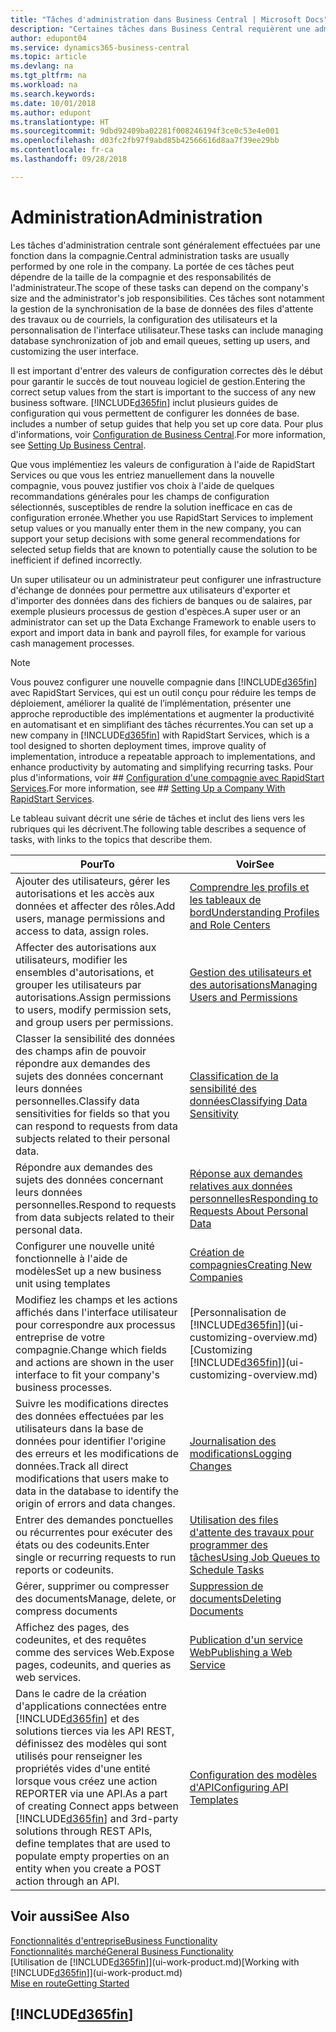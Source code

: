 ```yaml
---
title: "Tâches d'administration dans Business Central | Microsoft Docs"
description: "Certaines tâches dans Business Central requièrent une administration centrale et une configuration. Découvrez quelles sont ces tâches et ce que vous devez faire."
author: edupont04
ms.service: dynamics365-business-central
ms.topic: article
ms.devlang: na
ms.tgt_pltfrm: na
ms.workload: na
ms.search.keywords: 
ms.date: 10/01/2018
ms.author: edupont
ms.translationtype: HT
ms.sourcegitcommit: 9dbd92409ba02281f008246194f3ce0c53e4e001
ms.openlocfilehash: d03fc2fb97f9abd85b42566616d8aa7f39ee29bb
ms.contentlocale: fr-ca
ms.lasthandoff: 09/28/2018

---
```

# <a name="administration"></a><span data-ttu-id="31c87-104">Administration</span><span class="sxs-lookup"><span data-stu-id="31c87-104">Administration</span></span>
<span data-ttu-id="31c87-105">Les tâches d'administration centrale sont généralement effectuées par une fonction dans la compagnie.</span><span class="sxs-lookup"><span data-stu-id="31c87-105">Central administration tasks are usually performed by one role in the company.</span></span> <span data-ttu-id="31c87-106">La portée de ces tâches peut dépendre de la taille de la compagnie et des responsabilités de l'administrateur.</span><span class="sxs-lookup"><span data-stu-id="31c87-106">The scope of these tasks can depend on the company's size and the administrator's job responsibilities.</span></span> <span data-ttu-id="31c87-107">Ces tâches sont notamment la gestion de la synchronisation de la base de données des files d'attente des travaux ou de courriels, la configuration des utilisateurs et la personnalisation de l'interface utilisateur.</span><span class="sxs-lookup"><span data-stu-id="31c87-107">These tasks can include managing database synchronization of job and email queues, setting up users, and customizing the user interface.</span></span>  

<span data-ttu-id="31c87-108">Il est important d'entrer des valeurs de configuration correctes dès le début pour garantir le succès de tout nouveau logiciel de gestion.</span><span class="sxs-lookup"><span data-stu-id="31c87-108">Entering the correct setup values from the start is important to the success of any new business software.</span></span> [!INCLUDE[d365fin](includes/d365fin_md.md)] <span data-ttu-id="31c87-109">inclut plusieurs guides de configuration qui vous permettent de configurer les données de base.</span><span class="sxs-lookup"><span data-stu-id="31c87-109"> includes a number of setup guides that help you set up core data.</span></span> <span data-ttu-id="31c87-110">Pour plus d'informations, voir [Configuration de Business Central](setup.md).</span><span class="sxs-lookup"><span data-stu-id="31c87-110">For more information, see [Setting Up Business Central](setup.md).</span></span>

<span data-ttu-id="31c87-111">Que vous implémentiez les valeurs de configuration à l'aide de RapidStart Services ou que vous les entriez manuellement dans la nouvelle compagnie, vous pouvez justifier vos choix à l'aide de quelques recommandations générales pour les champs de configuration sélectionnés, susceptibles de rendre la solution inefficace en cas de configuration erronée.</span><span class="sxs-lookup"><span data-stu-id="31c87-111">Whether you use RapidStart Services to implement setup values or you manually enter them in the new company, you can support your setup decisions with some general recommendations for selected setup fields that are known to potentially cause the solution to be inefficient if defined incorrectly.</span></span>  

<span data-ttu-id="31c87-112">Un super utilisateur ou un administrateur peut configurer une infrastructure d'échange de données pour permettre aux utilisateurs d'exporter et d'importer des données dans des fichiers de banques ou de salaires, par exemple plusieurs processus de gestion d'espèces.</span><span class="sxs-lookup"><span data-stu-id="31c87-112">A super user or an administrator can set up the Data Exchange Framework to enable users to export and import data in bank and payroll files, for example for various cash management processes.</span></span>

> [!NOTE]
> <span data-ttu-id="31c87-113">Vous pouvez configurer une nouvelle compagnie dans [!INCLUDE[d365fin](includes/d365fin_md.md)] avec RapidStart Services, qui est un outil conçu pour réduire les temps de déploiement, améliorer la qualité de l’implémentation, présenter une approche reproductible des implémentations et augmenter la productivité en automatisant et en simplifiant des tâches récurrentes.</span><span class="sxs-lookup"><span data-stu-id="31c87-113">You can set up a new company in [!INCLUDE[d365fin](includes/d365fin_md.md)] with RapidStart Services, which is a tool designed to shorten deployment times, improve quality of implementation, introduce a repeatable approach to implementations, and enhance productivity by automating and simplifying recurring tasks.</span></span> <span data-ttu-id="31c87-114">Pour plus d'informations, voir ## [Configuration d'une compagnie avec RapidStart Services](admin-set-up-a-company-with-rapidstart.md).</span><span class="sxs-lookup"><span data-stu-id="31c87-114">For more information, see ## [Setting Up a Company With RapidStart Services](admin-set-up-a-company-with-rapidstart.md).</span></span>

<span data-ttu-id="31c87-115">Le tableau suivant décrit une série de tâches et inclut des liens vers les rubriques qui les décrivent.</span><span class="sxs-lookup"><span data-stu-id="31c87-115">The following table describes a sequence of tasks, with links to the topics that describe them.</span></span>   

|<span data-ttu-id="31c87-116">**Pour**</span><span class="sxs-lookup"><span data-stu-id="31c87-116">**To**</span></span>|<span data-ttu-id="31c87-117">**Voir**</span><span class="sxs-lookup"><span data-stu-id="31c87-117">**See**</span></span>|  
|------------|-------------|  
|<span data-ttu-id="31c87-118">Ajouter des utilisateurs, gérer les autorisations et les accès aux données et affecter des rôles.</span><span class="sxs-lookup"><span data-stu-id="31c87-118">Add users, manage permissions and access to data, assign roles.</span></span>|[<span data-ttu-id="31c87-119">Comprendre les profils et les tableaux de bord</span><span class="sxs-lookup"><span data-stu-id="31c87-119">Understanding Profiles and Role Centers</span></span>](admin-users-profiles-roles.md)|  
|<span data-ttu-id="31c87-120">Affecter des autorisations aux utilisateurs, modifier les ensembles d'autorisations, et grouper les utilisateurs par autorisations.</span><span class="sxs-lookup"><span data-stu-id="31c87-120">Assign permissions to users, modify permission sets, and group users per permissions.</span></span>|[<span data-ttu-id="31c87-121">Gestion des utilisateurs et des autorisations</span><span class="sxs-lookup"><span data-stu-id="31c87-121">Managing Users and Permissions</span></span>](ui-how-users-permissions.md)|
|<span data-ttu-id="31c87-122">Classer la sensibilité des données des champs afin de pouvoir répondre aux demandes des sujets des données concernant leurs données personnelles.</span><span class="sxs-lookup"><span data-stu-id="31c87-122">Classify data sensitivities for fields so that you can respond to requests from data subjects related to their personal data.</span></span>|[<span data-ttu-id="31c87-123">Classification de la sensibilité des données</span><span class="sxs-lookup"><span data-stu-id="31c87-123">Classifying Data Sensitivity</span></span>](admin-classifying-data-sensitivity.md)|
|<span data-ttu-id="31c87-124">Répondre aux demandes des sujets des données concernant leurs données personnelles.</span><span class="sxs-lookup"><span data-stu-id="31c87-124">Respond to requests from data subjects related to their personal data.</span></span>|[<span data-ttu-id="31c87-125">Réponse aux demandes relatives aux données personnelles</span><span class="sxs-lookup"><span data-stu-id="31c87-125">Responding to Requests About Personal Data</span></span>](admin-responding-to-requests-about-personal-data.md)|
|<span data-ttu-id="31c87-126">Configurer une nouvelle unité fonctionnelle à l'aide de modèles</span><span class="sxs-lookup"><span data-stu-id="31c87-126">Set up a new business unit using templates</span></span>|[<span data-ttu-id="31c87-127">Création de compagnies</span><span class="sxs-lookup"><span data-stu-id="31c87-127">Creating New Companies</span></span>](about-new-company.md)|
|<span data-ttu-id="31c87-128">Modifiez les champs et les actions affichés dans l'interface utilisateur pour correspondre aux processus entreprise de votre compagnie.</span><span class="sxs-lookup"><span data-stu-id="31c87-128">Change which fields and actions are shown in the user interface to fit your company's business processes.</span></span> |<span data-ttu-id="31c87-129">[Personnalisation de [!INCLUDE[d365fin](includes/d365fin_md.md)]](ui-customizing-overview.md)</span><span class="sxs-lookup"><span data-stu-id="31c87-129">[Customizing [!INCLUDE[d365fin](includes/d365fin_md.md)]](ui-customizing-overview.md)</span></span> |
|<span data-ttu-id="31c87-130">Suivre les modifications directes des données effectuées par les utilisateurs dans la base de données pour identifier l'origine des erreurs et les modifications de données.</span><span class="sxs-lookup"><span data-stu-id="31c87-130">Track all direct modifications that users make to data in the database to identify the origin of errors and data changes.</span></span>|[<span data-ttu-id="31c87-131">Journalisation des modifications</span><span class="sxs-lookup"><span data-stu-id="31c87-131">Logging Changes</span></span>](across-log-changes.md)|  
|<span data-ttu-id="31c87-132">Entrer des demandes ponctuelles ou récurrentes pour exécuter des états ou des codeunits.</span><span class="sxs-lookup"><span data-stu-id="31c87-132">Enter single or recurring requests to run reports or codeunits.</span></span>|[<span data-ttu-id="31c87-133">Utilisation des files d'attente des travaux pour programmer des tâches</span><span class="sxs-lookup"><span data-stu-id="31c87-133">Using Job Queues to Schedule Tasks</span></span>](admin-job-queues-schedule-tasks.md)|  
|<span data-ttu-id="31c87-134">Gérer, supprimer ou compresser des documents</span><span class="sxs-lookup"><span data-stu-id="31c87-134">Manage, delete, or compress documents</span></span>|[<span data-ttu-id="31c87-135">Suppression de documents</span><span class="sxs-lookup"><span data-stu-id="31c87-135">Deleting Documents</span></span>](admin-manage-documents.md)|  
|<span data-ttu-id="31c87-136">Affichez des pages, des codeunites, et des requêtes comme des services Web.</span><span class="sxs-lookup"><span data-stu-id="31c87-136">Expose pages, codeunits, and queries as web services.</span></span>|[<span data-ttu-id="31c87-137">Publication d'un service Web</span><span class="sxs-lookup"><span data-stu-id="31c87-137">Publishing a Web Service</span></span>](across-how-publish-web-service.md)|
|<span data-ttu-id="31c87-138">Dans le cadre de la création d'applications connectées entre [!INCLUDE[d365fin](includes/d365fin_md.md)] et des solutions tierces via les API REST, définissez des modèles qui sont utilisés pour renseigner les propriétés vides d'une entité lorsque vous créez une action REPORTER via une API.</span><span class="sxs-lookup"><span data-stu-id="31c87-138">As a part of creating Connect apps between [!INCLUDE[d365fin](includes/d365fin_md.md)] and 3rd-party solutions through REST APIs, define templates that are used to populate empty properties on an entity when you create a POST action through an API.</span></span>|[<span data-ttu-id="31c87-139">Configuration des modèles d'API</span><span class="sxs-lookup"><span data-stu-id="31c87-139">Configuring API Templates</span></span>](admin-configuring-api-template.md)|

## <a name="see-also"></a><span data-ttu-id="31c87-140">Voir aussi</span><span class="sxs-lookup"><span data-stu-id="31c87-140">See Also</span></span>
[<span data-ttu-id="31c87-141">Fonctionnalités d'entreprise</span><span class="sxs-lookup"><span data-stu-id="31c87-141">Business Functionality</span></span>](across-business-functionality.md)  
[<span data-ttu-id="31c87-142">Fonctionnalités marché</span><span class="sxs-lookup"><span data-stu-id="31c87-142">General Business Functionality</span></span>](ui-across-business-areas.md)  
<span data-ttu-id="31c87-143">[Utilisation de [!INCLUDE[d365fin](includes/d365fin_md.md)]](ui-work-product.md)</span><span class="sxs-lookup"><span data-stu-id="31c87-143">[Working with [!INCLUDE[d365fin](includes/d365fin_md.md)]](ui-work-product.md)</span></span>  
[<span data-ttu-id="31c87-144">Mise en route</span><span class="sxs-lookup"><span data-stu-id="31c87-144">Getting Started</span></span>](product-get-started.md)    

## [!INCLUDE[d365fin](includes/free_trial_md.md)]  

